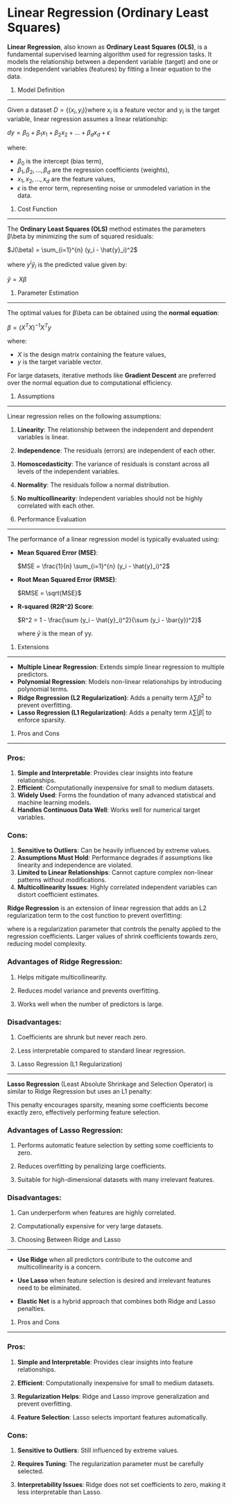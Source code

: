 Linear Regression (Ordinary Least Squares)
==========================================

**Linear Regression**, also known as **Ordinary Least Squares (OLS)**, is a fundamental supervised learning algorithm used for regression tasks. It models the relationship between a dependent variable (target) and one or more independent variables (features) by fitting a linear equation to the data.

1.  Model Definition

* * * * *

Given a dataset $`D = \{(x_i, y_i)\}​`$ where $`x_i`$ is a feature vector and $`y_i`$ is the target variable, linear regression assumes a linear relationship:

$`dy= \beta_0 + \beta_1 x_1 + \beta_2 x_2 + \dots + \beta_d x_d + \epsilon`$

where:

-   $`\beta_0`$ is the intercept (bias term),
-   $`\beta_1, \beta_2, ..., \beta_d`$ are the regression coefficients (weights),
-   $`x_1, x_2, ..., x_d`$ are the feature values,
-   $`\epsilon`$ is the error term, representing noise or unmodeled variation in the data.

1.  Cost Function

* * * * *

The **Ordinary Least Squares (OLS)** method estimates the parameters β\beta by minimizing the sum of squared residuals:

$`J(\beta) = \sum_{i=1}^{n} (y_i - \hat{y}_i)^2`$

where $`y^i\hat{y}_i`$ is the predicted value given by:

$`\hat{y} = X \beta`$

1.  Parameter Estimation

* * * * *

The optimal values for β\beta can be obtained using the **normal equation**:

$`\beta = (X^T X)^{-1} X^T y`$

where:

-   $`X`$ is the design matrix containing the feature values,
-   $`y`$ is the target variable vector.

For large datasets, iterative methods like **Gradient Descent** are preferred over the normal equation due to computational efficiency.

1.  Assumptions

* * * * *

Linear regression relies on the following assumptions:

1.  **Linearity**: The relationship between the independent and dependent variables is linear.

2.  **Independence**: The residuals (errors) are independent of each other.

3.  **Homoscedasticity**: The variance of residuals is constant across all levels of the independent variables.

4.  **Normality**: The residuals follow a normal distribution.

5.  **No multicollinearity**: Independent variables should not be highly correlated with each other.

6.  Performance Evaluation

* * * * *

The performance of a linear regression model is typically evaluated using:

-   **Mean Squared Error (MSE)**:

    $`MSE = \frac{1}{n} \sum_{i=1}^{n} (y_i - \hat{y}_i)^2`$

-   **Root Mean Squared Error (RMSE)**:

    $`RMSE = \sqrt{MSE}`$

-   **R-squared (R2R^2) Score**:

    $`R^2 = 1 - \frac{\sum (y_i - \hat{y}_i)^2}{\sum (y_i - \bar{y})^2}`$

    where $`\bar{y}`$ is the mean of yy.

1.  Extensions

* * * * *

-   **Multiple Linear Regression**: Extends simple linear regression to multiple predictors.
-   **Polynomial Regression**: Models non-linear relationships by introducing polynomial terms.
-   **Ridge Regression (L2 Regularization)**: Adds a penalty term $`\lambda \sum \beta^2`$ to prevent overfitting.
-   **Lasso Regression (L1 Regularization)**: Adds a penalty term $`\lambda \sum |\beta|`$ to enforce sparsity.

1.  Pros and Cons

* * * * *

### Pros:

1.  **Simple and Interpretable**: Provides clear insights into feature relationships.
2.  **Efficient**: Computationally inexpensive for small to medium datasets.
3.  **Widely Used**: Forms the foundation of many advanced statistical and machine learning models.
4.  **Handles Continuous Data Well**: Works well for numerical target variables.

### Cons:

1.  **Sensitive to Outliers**: Can be heavily influenced by extreme values.
2.  **Assumptions Must Hold**: Performance degrades if assumptions like linearity and independence are violated.
3.  **Limited to Linear Relationships**: Cannot capture complex non-linear patterns without modifications.
4.  **Multicollinearity Issues**: Highly correlated independent variables can distort coefficient estimates.

**Ridge Regression** is an extension of linear regression that adds an L2 regularization term to the cost function to prevent overfitting:

where is a regularization parameter that controls the penalty applied to the regression coefficients. Larger values of shrink coefficients towards zero, reducing model complexity.

### Advantages of Ridge Regression:

1.  Helps mitigate multicollinearity.

2.  Reduces model variance and prevents overfitting.

3.  Works well when the number of predictors is large.

### Disadvantages:

1.  Coefficients are shrunk but never reach zero.

2.  Less interpretable compared to standard linear regression.

3.  Lasso Regression (L1 Regularization)

* * * * *

**Lasso Regression** (Least Absolute Shrinkage and Selection Operator) is similar to Ridge Regression but uses an L1 penalty:

This penalty encourages sparsity, meaning some coefficients become exactly zero, effectively performing feature selection.

### Advantages of Lasso Regression:

1.  Performs automatic feature selection by setting some coefficients to zero.

2.  Reduces overfitting by penalizing large coefficients.

3.  Suitable for high-dimensional datasets with many irrelevant features.

### Disadvantages:

1.  Can underperform when features are highly correlated.

2.  Computationally expensive for very large datasets.

3.  Choosing Between Ridge and Lasso

* * * * *

-   **Use Ridge** when all predictors contribute to the outcome and multicollinearity is a concern.

-   **Use Lasso** when feature selection is desired and irrelevant features need to be eliminated.

-   **Elastic Net** is a hybrid approach that combines both Ridge and Lasso penalties.

1.  Pros and Cons

* * * * *

### Pros:

1.  **Simple and Interpretable**: Provides clear insights into feature relationships.

2.  **Efficient**: Computationally inexpensive for small to medium datasets.

3.  **Regularization Helps**: Ridge and Lasso improve generalization and prevent overfitting.

4.  **Feature Selection**: Lasso selects important features automatically.

### Cons:

1.  **Sensitive to Outliers**: Still influenced by extreme values.

2.  **Requires Tuning**: The regularization parameter must be carefully selected.

3.  **Interpretability Issues**: Ridge does not set coefficients to zero, making it less interpretable than Lasso.
